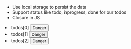 - Use local storage to persist the data
- Support status like todo, inprogress, done for our todos
- Closure in JS


<li class="list-group-item d-flex justify-content-between align-items-center">
          todos[0] <button type="button" class="btn btn-danger">Danger</button>
        </li>
        
<li class="list-group-item d-flex justify-content-between align-items-center">
          todos[1] <button type="button" class="btn btn-danger">Danger</button>
        </li>
        <li class="list-group-item d-flex justify-content-between align-items-center">
          todos[2] <button type="button" class="btn btn-danger">Danger</button>
        </li>